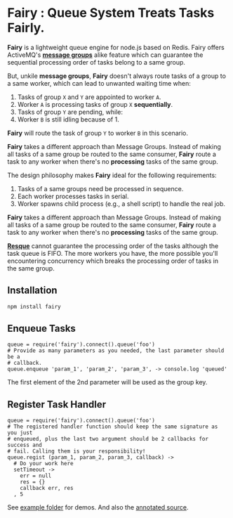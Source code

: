 # Fairy : Queue System Treats Tasks Fairly.

**Fairy** is a lightweight queue engine for node.js based on Redis. Fairy
offers ActiveMQ's **[message groups]** alike feature which can guarantee
the sequential processing order of tasks belong to a same group.

[Message Groups]: http://activemq.apache.org/message-groups.html

But, unkile **message groups**, **Fairy** doesn't always route tasks of a
group to a same worker, which can lead to unwanted waiting time when:

  1. Tasks of group `X` and `Y` are appointed to worker `A`.
  2. Worker `A` is processing tasks of group `X` **sequentially**.
  3. Tasks of group `Y` are pending, while:
  4. Worker `B` is still idling because of 1.

**Fairy** will route the task of group `Y` to worker `B` in this scenario.

**Fairy** takes a different approach than Message Groups. Instead of making
all tasks of a same group be routed to the same consumer, **Fairy** route a
task to any worker when there's no **processing** tasks of the same group.

The design philosophy makes **Fairy** ideal for the following requirements:

  1. Tasks of a same groups need be processed in sequence.
  2. Each worker processes tasks in serial.
  3. Worker spawns child process (e.g., a shell script) to handle the real job.

**Fairy** takes a different approach than Message Groups. Instead of making all
tasks of a same group be routed to the same consumer, **Fairy** route a task to
any worker when there's no **processing** tasks of the same group.

**[Resque]** cannot guarantee the processing order of the tasks although the task
queue is FIFO. The more workers you have, the more possible you'll encountering
concurrency which breaks the processing order of tasks in the same group.

[Resque]: https://github.com/defunkt/resque

## Installation

```bash
npm install fairy
```

## Enqueue Tasks

```coffee-script
queue = require('fairy').connect().queue('foo')
# Provide as many parameters as you needed, the last parameter should be a
# callback.
queue.enqueue 'param_1', 'param_2', 'param_3', -> console.log 'queued'
```

The first element of the 2nd parameter will be used as the group key.

## Register Task Handler

```coffee-script
queue = require('fairy').connect().queue('foo')
# The registered handler function should keep the same signature as you just
# enqueued, plus the last two argument should be 2 callbacks for success and
# fail. Calling them is your responsibility!
queue.regist (param_1, param_2, param_3, callback) ->
  # Do your work here
  setTimeout ->
    err = null
    res = {}
    callback err, res
  , 5
```

See [example folder] for demos. And also the [annotated source].

[example folder]: https://github.com/baoshan/fairy/tree/master/example
[annotated source]: http://baoshan.github.com/fairy/src/fairy.html
